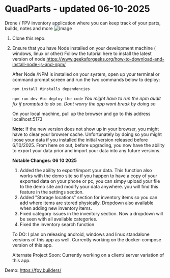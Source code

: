 # QuadParts - updated 06-10-2025
Drone / FPV inventory application where you can keep track of your parts, builds, notes and more
![image](https://github.com/user-attachments/assets/531784f3-2337-4aa9-b7a7-e9913b22ebf0)

1. Clone this repo.
2. Ensure that you have Node installed on your development machine ( windows, linux or other)
   Follow the tutorial here to install the latest version of node https://www.geeksforgeeks.org/how-to-download-and-install-node-js-and-npm/

   After Node /NPM  is installed on your system, open up your terminal or command prompt screen and run the two commands below to deploy:
   
   <code>npm install  #installs dependencies</code>

   <code>npm run dev  #to deploy the code</code>
   <i> You might have to run the npm audit fix if prompted to do so. Dont worry the app wont break by doing so</i>

   On your local machine, pull up the browser and go to this address localhost:5173

   <b>Note:</b> If the new version does not show up in your browser, you might have to clear your browser cache.
    Unfortunately by doing so you might loose your data if you installed the initial version released before 6/10/2025.
    From here on out, before upgrading, you now have the ability to export your data prior and import your data into
    any future versions.

   <b>Notable Changes: 06 10 2025</b>
   1. Added the ability to export/import your data. This function also works with the demo site so if you happen to have a copy of your
   exported data on your phone or pc, you can simpy upload your file to the demo site and modify your data anywhere. you will find this feature
   in the settings section.
   3. Added "Storage locations" section for inventory items so you can add where items are stored physically. Dropdown also available when adding
      new inventory items.
   4. Fixed category issues in the inventory section. Now a dropdown will be seen with all available categories.
   5. Fixed the inventory search function

   To DO:
   I plan on releasing android, windows and linux standalone versions of this app as well. 
  Currently working on the docker-compose version of this app.


   Alternate Project Soon: Currently working on a client/ server variation of this app. 

Demo: https://fpv.builders/
